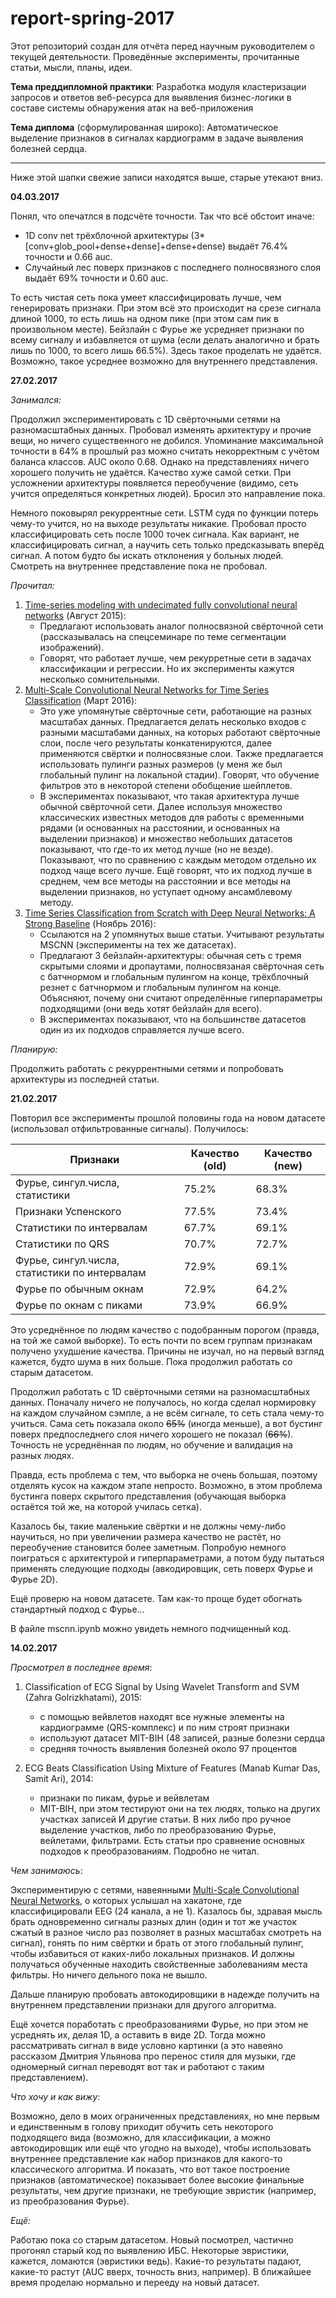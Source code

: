 # report-spring-2017
Этот репозиторий создан для отчёта перед научным руководителем о текущей деятельности. Проведённые эксперименты, прочитанные статьи, мысли, планы, идеи. 

**Тема преддипломной практики**: Разработка модуля кластеризации запросов и ответов веб-ресурса для выявления бизнес-логики в составе системы обнаружения атак на веб-приложения

**Тема диплома** (сформулированная широко): Автоматическое выделение признаков в сигналах кардиограмм в задаче выявления болезней сердца.

---

Ниже этой шапки свежие записи находятся выше, старые утекают вниз.

**04.03.2017**

Понял, что опечатлся в подсчёте точности. Так что всё обстоит иначе:

- 1D conv net трёхблочной архитектуры (3*[conv+glob_pool+dense+dense]+dense+dense) выдаёт 76.4% точности и 0.66 auc.
- Случайный лес поверх признаков с последнего полносвязного слоя выдаёт 69% точности и 0.60 auc. 

То есть чистая сеть пока умеет классифицировать лучше, чем генерировать признаки. При этом всё это происходит на срезе сигнала длиной 1000, то есть лишь на одном пике (при этом сам пик в произвольном месте). Бейзлайн с Фурье же усредняет признаки по всему сигналу и избавляется от шума (если делать аналогично и брать лишь по 1000, то всего лишь 66.5%). Здесь такое проделать не удаётся.  Возможно, такое усреднее возможно для внутреннего представления.

**27.02.2017**

_Занимался:_

Продолжил экспериментировать с 1D свёрточными сетями на разномасштабных данных. Пробовал изменять архитектуру и прочие вещи, но ничего существенного не добился. Упоминание максимальной точности в 64% в прошлый раз можно считать некорректным с учётом баланса классов. AUC около 0.68. Однако на представлениях ничего хорошего получить не удаётся. Качество хуже самой сетки. При усложнении архитектуры появляется переобучение (видимо, сеть учится определяться конкретных людей). Бросил это направление пока.

Немного поковырял рекуррентные сети. LSTM судя по функции потерь чему-то учится, но на выходе результаты никакие. Пробовал просто классифицировать сеть после 1000 точек сигнала. Как вариант, не классифицировать сигнал, а научить сеть только предсказывать вперёд сигнал. А потом будто бы искать отклонения у больных людей. Смотреть на внутреннее представление пока не пробовал. 

_Прочитал:_

1. [Time-series modeling with undecimated fully convolutional neural networks](https://arxiv.org/abs/1508.00317) (Август 2015):
   * Предлагают использовать аналог полносвязной свёрточной сети (рассказывалась на спецсеминаре по теме сегментации изображений).
   * Говорят, что работает лучше, чем рекурретные сети в задачах классификации и регрессии. Но их эксперименты кажутся несколько сомнительными.
2. [Multi-Scale Convolutional Neural Networks for Time Series Classification](https://arxiv.org/abs/1603.06995) (Март 2016):
   * Это уже упомянутые свёрточные сети, работающие на разных масштабах данных. Предлагается делать несколько входов с разными масштабами данных, на которых работают свёрточные слои, после чего результаты конкатенируются, далее применяются свёртки и полносвязные слои. Также предлагается использовать пулинги разных размеров (у меня же был глобальный пулинг на локальной стадии). Говорят, что обучение фильтров это в некоторой степени обобщение шейплетов.
   * В экспериментах показывают, что такая архитектура лучше обычной свёрточной сети. Далее используя множество классических известных методов для работы с временными рядами (и основанных на расстоянии, и основанных на выделении признаков) и множество небольших датасетов показывают, что где-то их метод лучше (но не везде). Показывают, что по сравнению с каждым методом отдельно их подход чаще всего лучше. Ещё говорят, что их подход лучше в среднем, чем все методы на расстоянии и все методы на выделении признаков, но уступает одному ансамблевому методу.
3. [Time Series Classification from Scratch with Deep Neural Networks: A Strong Baseline](https://arxiv.org/abs/1611.06455) (Ноябрь 2016):
   * Ссылаются на 2 упомянутых выше статьи. Учитывают результаты MSCNN (эксперименты на тех же датасетах).
   * Предлагают 3 бейзлайн-архитектуры: обычная сеть с тремя скрытыми слоями и дропаутами, полносвязаная свёрточная сеть с батчнормом и глобальным пулингом на конце, трёхблочный резнет с батчнормом и глобальным пулингом на конце. Объясняют, почему они считают определённые гиперпараметры подходящими (они ведь хотят бейзлайн для всего). 
   * В экспериментах показывают, что на большинстве датасетов один из их подходов справляется лучше всего. 

_Планирую:_

Продолжить работать с рекуррентными сетями и попробовать архитектуры из последней статьи. 



**21.02.2017**

Повторил все эксперименты прошлой половины года на новом датасете (использовал отфильтрованные сигналы). Получилось:

| Признаки                                 | Качество (old) | Качество (new) |
| ---------------------------------------- | -------------- | -------------- |
| Фурье, сингул.числа, статистики          | 75.2%          | 68.3%          |
| Признаки Успенского                      | 77.5%          | 73.4%          |
| Статистики по интервалам                 | 67.7%          | 69.1%          |
| Статистики по QRS                        | 70.7%          | 72.7%          |
| Фурье, сингул.числа, статистики по интервалам | 72.9%          | 69.1%          |
| Фурье по обычным окнам                   | 72.9%          | 64.2%          |
| Фурье по окнам с пиками                  | 73.9%          | 66.9%          |

Это усреднённое по людям качество с подобранным порогом (правда, на той же самой выборке). То есть почти по всем группам признакам получено ухудшение качества. Причины не изучал, но на первый взгляд кажется, будто шума в них больше. Пока продолжил работать со старым датасетом.

Продолжил работать с 1D свёрточными сетями на разномасштабных данных. Поначалу ничего не получалось, но когда сделал нормировку на каждом случайном сэмпле, а не всём сигнале, то сеть стала чему-то учиться. Сама сеть показала около ~~65%~~ (иногда меньше), а вот бустинг поверх предпоследнего слоя ничего хорошего не показал (~~66%~~). Точность не усреднённая по людям, но обучение и валидация на разных людях.

Правда, есть проблема с тем, что выборка не очень большая, поэтому отделять кусок на каждом этапе непросто. Возможно, в этом проблема бустинга поверх скрытого представления (обучающая выборка остаётся той же, на которой училась сетка). 

Казалось бы, такие маленькие свёртки и не должны чему-либо научиться, но при увеличении размера качество не растёт, но переобучение становится более заметным. Попробую немного поиграться с архитектурой и гиперпараметрами, а потом буду пытаться применять следующие подходы (авкодировщик, сеть поверх Фурье и Фурье 2D).

Ещё проверю на новом датасете. Там как-то проще будет обогнать стандартный подход с Фурье...

В файле mscnn.ipynb можно увидеть немного подчищенный код. 

**14.02.2017**

_Просмотрел в последнее время_:

1. Classification of ECG Signal by Using Wavelet Transform and SVM (Zahra Golrizkhatami), 2015:
   * с помощью вейвлетов находят все нужные элементы на кардиограмме (QRS-комплекс) и по ним строят признаки
   * используют датасет MIT-BIH (48 записей, разные болезни сердца
   * средняя точность выявления болезней около 97 процентов


2. ECG Beats Classification Using Mixture of Features (Manab Kumar Das, Samit Ari), 2014:
   * признаки по пикам, фурье и вейвлетам
   * MIT-BIH, при этом тестируют они на тех людях, только на других участках записей
     И другие статьи. В них либо про ручное выделение участков, либо по преобразованию Фурье, вейлетами, фильтрами. Есть статьи про сравнение основных подходов к преобразованиям. Подробно не читал. 

_Чем занимаюсь_:

Экспериментирую с сетями, навеянными [Multi-Scale Convolutional Neural Networks](https://arxiv.org/abs/1603.06995), о которых услышал на хакатоне, где классифицировали EEG (24 канала, а не 1). Казалось бы, здравая мысль брать одновременно сигналы разных длин (один и тот же участок сжатый в разное число раз позволяет в разных масштабах смотреть на сигнал), гонять по ним свёртки и брать от этого глобальный пулинг, чтобы избавиться от каких-либо локальных признаков. И должны получаться обученные находить свойственные заболеваниям места фильтры. Но ничего дельного пока не вышло. 

Дальше планирую пробовать автокодировщики в надежде получить на внутреннем представлении признаки для другого алгоритма. 

Ещё хочется поработать с преобразованиями Фурье, но при этом не усреднять их, делая 1D, а оставить в виде 2D. Тогда можно рассматривать сигнал в виде условно картинки (а это навеяно рассказом Дмитрия Ульянова про перенос стиля для музыки, где одномерный сигнал переводят вот так и работают с таким представлением).

_Что хочу и как вижу:_

Возможно, дело в моих ограниченных представлениях, но мне первым и единственным в голову приходит обучить сеть некоторого подходящего вида (возможно, для классификации, а можно автокодировщик или ещё что угодно на выходе), чтобы использовать внутреннее представление как набор признаков для какого-то классического алгоритма. И показать, что вот такое построение признаков (автоматическое) показывает более высокие финальные результаты, чем другие признаки, не требующие эвристик (например, из преобразования Фурье). 

_Ещё:_

Работаю пока со старым датасетом. Новый посмотрел, частично прогонял старый код по выявлению ИБС. Некоторые эвристики, кажется, ломаются (эвристики ведь). Какие-то результаты падают, какие-то растут (AUC вверх, точность вниз, например). В ближайшее время проделаю нормально и перееду на новый датасет. 

